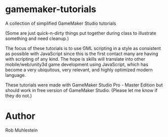 gamemaker-tutorials
===================

A collection of simplified GameMaker Studio tutorials

(Some are just quick-n-dirty things put together during class
to illustrate something and need cleanup.)

The focus of these tutorials is to use GML scripting in a style as consistent
as possible with JavaScript since this is the first contact many are having
with scripting of any kind. The hope is skills will translate into
other mobile/web/unity3d game development using JavaScript, which has become
a very ubiquitous, very relevant, and highly optimized modern language.

These tutorials were made with GameMaker Studio Pro - Master Edition but
should work in free version of GameMaker Studio. (Please let me know if
they do not.)

Author
======
Rob Muhlestein
